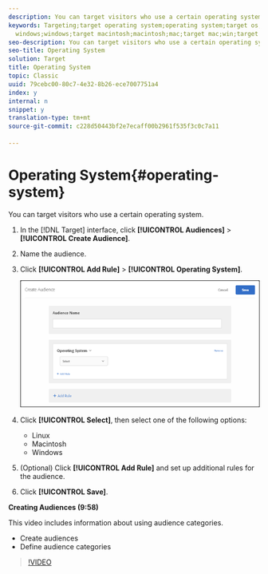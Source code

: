```yaml
---
description: You can target visitors who use a certain operating system.
keywords: Targeting;target operating system;operating system;target os;os;target linux;linux;target
  windows;windows;target macintosh;macintosh;mac;target mac;win;target win
seo-description: You can target visitors who use a certain operating system.
seo-title: Operating System
solution: Target
title: Operating System
topic: Classic
uuid: 79cebc00-80c7-4e32-8b26-ece7007751a4
index: y
internal: n
snippet: y
translation-type: tm+mt
source-git-commit: c228d50443bf2e7ecaff00b2961f535f3c0c7a11

---
```



# Operating System{#operating-system}

You can target visitors who use a certain operating system.

1. In the [!DNL Target] interface, click **[!UICONTROL Audiences]** > **[!UICONTROL Create Audience]**.
1. Name the audience.
1. Click **[!UICONTROL Add Rule]** > **[!UICONTROL Operating System]**.

   ![](assets/target_os.png)

1. Click **[!UICONTROL Select]**, then select one of the following options:

   * Linux
   * Macintosh
   * Windows

1. (Optional) Click **[!UICONTROL Add Rule]** and set up additional rules for the audience.
1. Click **[!UICONTROL Save]**.

**Creating Audiences (9:58)**

This video includes information about using audience categories.

* Create audiences
* Define audience categories

>[!VIDEO](https://www.youtube.com/watch?v=wV9lVTSOxMk)
